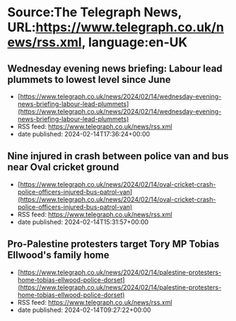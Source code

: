 # Source:The Telegraph News, URL:https://www.telegraph.co.uk/news/rss.xml, language:en-UK

## Wednesday evening news briefing: Labour lead plummets to lowest level since June
 - [https://www.telegraph.co.uk/news/2024/02/14/wednesday-evening-news-briefing-labour-lead-plummets](https://www.telegraph.co.uk/news/2024/02/14/wednesday-evening-news-briefing-labour-lead-plummets)
 - RSS feed: https://www.telegraph.co.uk/news/rss.xml
 - date published: 2024-02-14T17:36:24+00:00



## Nine injured in crash between police van and bus near Oval cricket ground
 - [https://www.telegraph.co.uk/news/2024/02/14/oval-cricket-crash-police-officers-injured-bus-patrol-van](https://www.telegraph.co.uk/news/2024/02/14/oval-cricket-crash-police-officers-injured-bus-patrol-van)
 - RSS feed: https://www.telegraph.co.uk/news/rss.xml
 - date published: 2024-02-14T15:31:57+00:00



## Pro-Palestine protesters target Tory MP Tobias Ellwood's family home
 - [https://www.telegraph.co.uk/news/2024/02/14/palestine-protesters-home-tobias-ellwood-police-dorset](https://www.telegraph.co.uk/news/2024/02/14/palestine-protesters-home-tobias-ellwood-police-dorset)
 - RSS feed: https://www.telegraph.co.uk/news/rss.xml
 - date published: 2024-02-14T09:27:22+00:00




